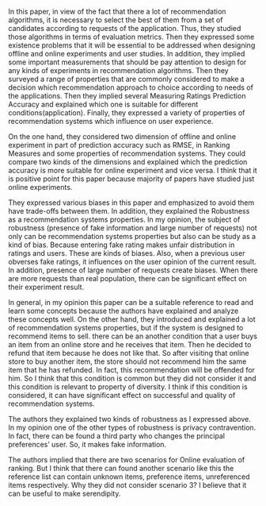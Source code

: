 In this paper, in view of the fact that there a lot of recommendation algorithms, it is necessary to select the best of them from a set of candidates according to requests of the application. Thus, they studied those algorithms in terms of evaluation metrics. Then they expressed some existence problems that it will be essential to be addressed when designing offline and online experiments and user studies. In addition, they implied some important measurements that should be pay attention to design for any kinds of experiments in recommendation algorithms. Then they surveyed a range of properties that are commonly considered to make a decision which recommendation approach to choice according to needs of the applications. Then they implied several Measuring Ratings Prediction Accuracy and explained which one is suitable for different conditions(application). Finally, they expressed a variety of properties of recommendation systems which influence on user experience. 

On the one hand, they considered two dimension of offline and online experiment in part of prediction accuracy such as RMSE, in Ranking Measures and some properties of recommendation systems. They could compare two kinds of the dimensions and explained which the prediction accuracy is more suitable for online experiment and vice versa. I think that it is positive point for this paper because majority of papers have studied just online experiments. 

They expressed various biases in this paper and emphasized to avoid them have trade-offs between them. In addition, they explained the Robustness as a recommendation systems properties. In my opinion, the subject of robustness (presence of fake information and large number of requests) not only can be recommendation systems properties but also can be study as a kind of bias. Because entering fake rating makes unfair distribution in ratings and users. These are kinds of biases. Also, when a previous user obverses fake ratings, it influences on the user opinion of the current result. In addition, presence of large number of requests create biases. When there are more requests than real population, there can be significant effect on their experiment result.

In general, in my opinion this paper can be a suitable reference to read and learn some concepts because the authors have explained and analyze these concepts well.
On the other hand, they introduced and explained a lot of recommendation systems properties, but if the system is designed to recommend items to sell. there can be an another condition that a user buys an item from an online store and he receives that item. Then he decided to refund that item because he does not like that. So after visiting that online store to buy another item, the store should not recommend him the same item that he has refunded. In fact, this recommendation will be offended for him. So I think that this condition is common but they did not consider it and this condition is relevant to property of diversity. I think if this condition is considered, it can have significant effect on successful and quality of recommendation systems.

The authors they explained two kinds of robustness as I expressed above. In my opinion one of the other types of robustness is privacy contravention. In fact, there can be found a third party who changes the principal preferences’ user. So, it makes fake information. 

The authors implied that there are two scenarios for Online evaluation of ranking. But I think that there can found another scenario like this the reference list can contain unknown items, preference items, unreferenced items respectively. Why they did not consider scenario 3? I believe that it can be useful to make serendipity.

